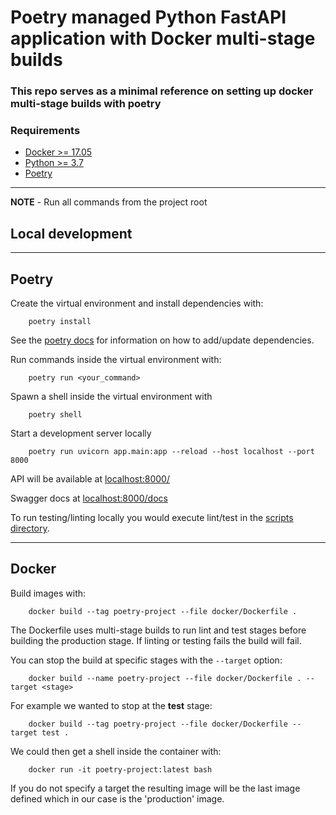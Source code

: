 # Poetry managed Python FastAPI application with Docker multi-stage builds

### This repo serves as a minimal reference on setting up docker multi-stage builds with poetry

### Requirements

-   [Docker >= 17.05](https://www.python.org/downloads/release/python-381/)
-   [Python >= 3.7](https://www.python.org/downloads/release/python-381/)
-   [Poetry](https://github.com/python-poetry/poetry)

---

**NOTE** - Run all commands from the project root

## Local development

---

## Poetry

Create the virtual environment and install dependencies with:

        poetry install

See the [poetry docs](https://python-poetry.org/docs/) for information on how to add/update dependencies.

Run commands inside the virtual environment with:

        poetry run <your_command>

Spawn a shell inside the virtual environment with

        poetry shell

Start a development server locally

        poetry run uvicorn app.main:app --reload --host localhost --port 8000

API will be available at [localhost:8000/](http://localhost:8000/)

Swagger docs at [localhost:8000/docs](http://localhost:8000/docs)

To run testing/linting locally you would execute lint/test in the [scripts directory](/scripts).

---

## Docker

Build images with:

        docker build --tag poetry-project --file docker/Dockerfile .

The Dockerfile uses multi-stage builds to run lint and test stages before building the production stage. If linting or testing fails the build will fail.

You can stop the build at specific stages with the `--target` option:

        docker build --name poetry-project --file docker/Dockerfile . --target <stage>

For example we wanted to stop at the **test** stage:

        docker build --tag poetry-project --file docker/Dockerfile --target test .

We could then get a shell inside the container with:

        docker run -it poetry-project:latest bash

If you do not specify a target the resulting image will be the last image defined which in our case is the 'production' image.
